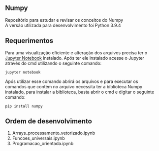 ## Numpy
Repositório para estudar e revisar os conceitos do Numpy 
<br>
A versão utilizada para desenvolvimento foi Python 3.9.4
## Requerimentos
Para uma visualização eficiente e alteração dos arquivos precisa ter o  [Jupyter Notebook](https://jupyter.org/) instalado.  Após ter ele instalado acesse o Jupyter através do cmd utilizando o seguinte comando:

    jupyter notebook

Após utilizar esse comando abrirá os arquivos e para executar os comandos que contém no arquivo necessita ter a biblioteca Numpy instalado, para instalar a biblioteca, basta abrir o cmd e digitar o seguinte comando:

    pip install numpy
 ## Ordem de desenvolvimento

 1. Arrays_processamento_vetorizado.ipynb
 2. Funcoes_universais.ipynb
 3. Programacao_orientada.ipynb
